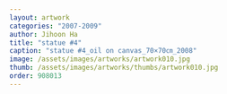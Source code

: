 ```yaml
---
layout: artwork
categories: "2007-2009"
author: Jihoon Ha
title: "statue #4"
caption: "statue #4_oil on canvas_70×70㎝_2008"
image: /assets/images/artworks/artwork010.jpg
thumb: /assets/images/artworks/thumbs/artwork010.jpg
order: 908013
---
```

